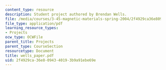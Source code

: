 ```yaml
---
content_type: resource
description: Student project authored by Brendan Wells.
file: /media/courses/3-45-magnetic-materials-spring-2004/2f4929ca36e8094340193b9a91ebe69e_wells_paper.pdf
file_type: application/pdf
learning_resource_types:
- Projects
ocw_type: OCWFile
parent_title: Projects
parent_type: CourseSection
resourcetype: Document
title: wells_paper.pdf
uid: 2f4929ca-36e8-0943-4019-3b9a91ebe69e
---
```

